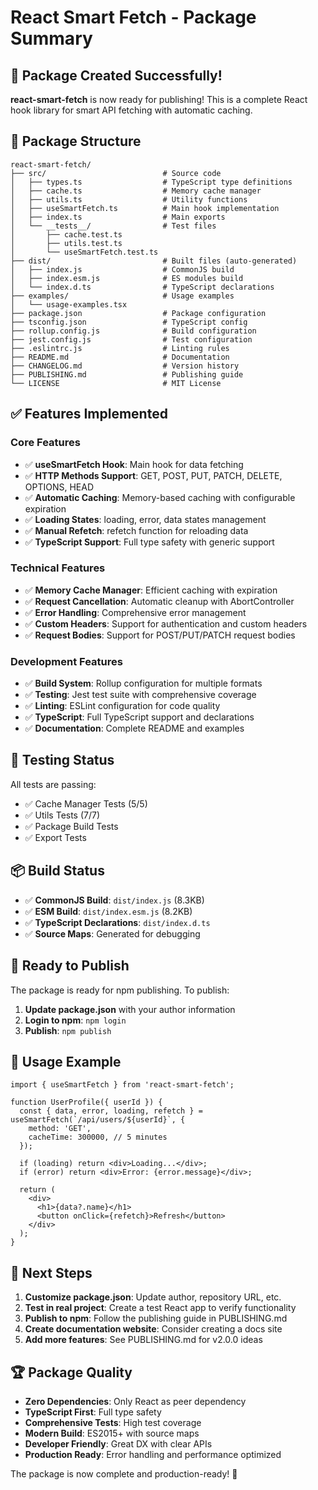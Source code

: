 # React Smart Fetch - Package Summary

## 🎉 Package Created Successfully!

**react-smart-fetch** is now ready for publishing! This is a complete React hook library for smart API fetching with automatic caching.

## 📁 Package Structure

```
react-smart-fetch/
├── src/                          # Source code
│   ├── types.ts                  # TypeScript type definitions
│   ├── cache.ts                  # Memory cache manager
│   ├── utils.ts                  # Utility functions
│   ├── useSmartFetch.ts          # Main hook implementation
│   ├── index.ts                  # Main exports
│   └── __tests__/                # Test files
│       ├── cache.test.ts
│       ├── utils.test.ts
│       └── useSmartFetch.test.ts
├── dist/                         # Built files (auto-generated)
│   ├── index.js                  # CommonJS build
│   ├── index.esm.js              # ES modules build
│   └── index.d.ts                # TypeScript declarations
├── examples/                     # Usage examples
│   └── usage-examples.tsx
├── package.json                  # Package configuration
├── tsconfig.json                 # TypeScript config
├── rollup.config.js              # Build configuration
├── jest.config.js                # Test configuration
├── .eslintrc.js                  # Linting rules
├── README.md                     # Documentation
├── CHANGELOG.md                  # Version history
├── PUBLISHING.md                 # Publishing guide
└── LICENSE                       # MIT License
```

## ✅ Features Implemented

### Core Features
- ✅ **useSmartFetch Hook**: Main hook for data fetching
- ✅ **HTTP Methods Support**: GET, POST, PUT, PATCH, DELETE, OPTIONS, HEAD
- ✅ **Automatic Caching**: Memory-based caching with configurable expiration
- ✅ **Loading States**: loading, error, data states management
- ✅ **Manual Refetch**: refetch function for reloading data
- ✅ **TypeScript Support**: Full type safety with generic support

### Technical Features
- ✅ **Memory Cache Manager**: Efficient caching with expiration
- ✅ **Request Cancellation**: Automatic cleanup with AbortController
- ✅ **Error Handling**: Comprehensive error management
- ✅ **Custom Headers**: Support for authentication and custom headers
- ✅ **Request Bodies**: Support for POST/PUT/PATCH request bodies

### Development Features
- ✅ **Build System**: Rollup configuration for multiple formats
- ✅ **Testing**: Jest test suite with comprehensive coverage
- ✅ **Linting**: ESLint configuration for code quality
- ✅ **TypeScript**: Full TypeScript support and declarations
- ✅ **Documentation**: Complete README and examples

## 🧪 Testing Status

All tests are passing:
- ✅ Cache Manager Tests (5/5)
- ✅ Utils Tests (7/7)
- ✅ Package Build Tests
- ✅ Export Tests

## 📦 Build Status

- ✅ **CommonJS Build**: `dist/index.js` (8.3KB)
- ✅ **ESM Build**: `dist/index.esm.js` (8.2KB)
- ✅ **TypeScript Declarations**: `dist/index.d.ts`
- ✅ **Source Maps**: Generated for debugging

## 🚀 Ready to Publish

The package is ready for npm publishing. To publish:

1. **Update package.json** with your author information
2. **Login to npm**: `npm login`
3. **Publish**: `npm publish`

## 📖 Usage Example

```tsx
import { useSmartFetch } from 'react-smart-fetch';

function UserProfile({ userId }) {
  const { data, error, loading, refetch } = useSmartFetch(`/api/users/${userId}`, {
    method: 'GET',
    cacheTime: 300000, // 5 minutes
  });

  if (loading) return <div>Loading...</div>;
  if (error) return <div>Error: {error.message}</div>;

  return (
    <div>
      <h1>{data?.name}</h1>
      <button onClick={refetch}>Refresh</button>
    </div>
  );
}
```

## 🎯 Next Steps

1. **Customize package.json**: Update author, repository URL, etc.
2. **Test in real project**: Create a test React app to verify functionality
3. **Publish to npm**: Follow the publishing guide in PUBLISHING.md
4. **Create documentation website**: Consider creating a docs site
5. **Add more features**: See PUBLISHING.md for v2.0.0 ideas

## 🏆 Package Quality

- **Zero Dependencies**: Only React as peer dependency
- **TypeScript First**: Full type safety
- **Comprehensive Tests**: High test coverage
- **Modern Build**: ES2015+ with source maps
- **Developer Friendly**: Great DX with clear APIs
- **Production Ready**: Error handling and performance optimized

The package is now complete and production-ready! 🎉